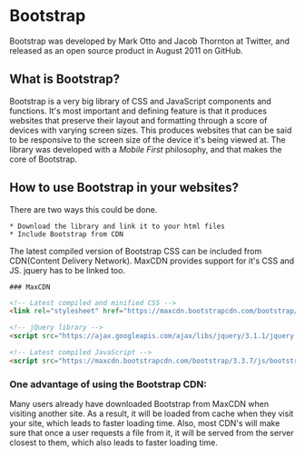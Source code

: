 # Bootstrap

Bootstrap was developed by Mark Otto and Jacob Thornton at Twitter, and released as an open source product in August 2011 on GitHub.  

## What is Bootstrap?  
  
Bootstrap is a very big library of CSS and JavaScript components and functions. It's most important and defining feature is that it produces websites that preserve their layout and formatting through a score of devices with varying screen sizes. This produces websites that can be said to be responsive to the screen size of the device it's being viewed at. The library was developed with a _Mobile First_ philosophy, and that makes the core of Bootstrap.

## How to use Bootstrap in your websites?

There are two ways this could be done.  

	* Download the library and link it to your html files
	* Include Bootstrap from CDN

The latest compiled version of Bootstrap CSS can be included from CDN(Content Delivery Network). MaxCDN provides support for it's CSS and JS.
jquery has to be linked too.

	### MaxCDN

```html
<!-- Latest compiled and minified CSS -->
<link rel="stylesheet" href="https://maxcdn.bootstrapcdn.com/bootstrap/3.3.7/css/bootstrap.min.css">

<!-- jQuery library -->
<script src="https://ajax.googleapis.com/ajax/libs/jquery/3.1.1/jquery.min.js"></script>

<!-- Latest compiled JavaScript -->
<script src="https://maxcdn.bootstrapcdn.com/bootstrap/3.3.7/js/bootstrap.min.js"></script>
```

### One advantage of using the Bootstrap CDN:  
Many users already have downloaded Bootstrap from MaxCDN when visiting another site. As a result, it will be loaded from cache when they visit your site, which leads to faster loading time. Also, most CDN's will make sure that once a user requests a file from it, it will be served from the server closest to them, which also leads to faster loading time.
